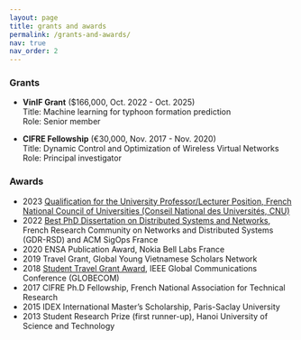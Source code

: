```yaml
---
layout: page
title: grants and awards
permalink: /grants-and-awards/
nav: true
nav_order: 2
---
```


### Grants
* **VinIF Grant** ($166,000, Oct. 2022 - Oct. 2025)\
  Title: Machine learning for typhoon formation prediction\
  Role: Senior member

* **CIFRE Fellowship** (€30,000, Nov. 2017 - Nov. 2020)\
  Title: Dynamic Control and Optimization of Wireless Virtual Networks\
  Role: Principal investigator
  
### Awards
* 2023 [Qualification for the University Professor/Lecturer Position, French National Council of Universities (Conseil National des Universités, CNU)](https://www.galaxie.enseignementsup-recherche.gouv.fr/ensup/qualification/Resultats_2023/Qualifies_MCF2023.pdf)
* 2022 [Best PhD Dissertation on Distributed Systems and Networks](https://gdr-rsd.fr/laureats-prix-de-these-2022/), French Research Community on Networks and Distributed Systems (GDR-RSD) and ACM SigOps France
* 2020 ENSA Publication Award, Nokia Bell Labs France
* 2019 Travel Grant, Global Young Vietnamese Scholars Network
* 2018 [Student Travel Grant Award](https://globecom2018.ieee-globecom.org/content/student-travel-grants.html), IEEE Global Communications Conference (GLOBECOM) 
* 2017 CIFRE Ph.D Fellowship, French National Association for Technical Research
* 2015 IDEX International Master’s Scholarship, Paris-Saclay University
* 2013 Student Research Prize (first runner-up), Hanoi University of Science and Technology
